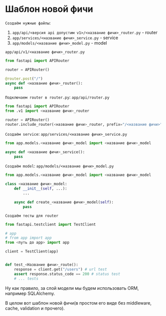 # Шаблон новой фичи

`Создаём нужные файлы`:

1. `app/api/<версия api допустим v1>/<название фичи>_router.py` - router
2. `app/services/<название фичи>_service.py` - service
3. `app/models/<название фичи>_model.py` - model

`app/api/v1/<название фичи>_router.py`

```python
from fastapi import APIRouter

router = APIRouter()

@router.post("/")
async def <название фичи>_router():
    pass
```

`Подключаем router в router.py`:
`app/api/router.py`

```python
from fastapi import APIRouter
from .v1 import <название фичи>_router

router = APIRouter()
router.include_router(<название фичи>_router, prefix="/<название фичи>", tags=["<название фичи>"])
```

`Создаём service`:
`app/services/<название фичи>_service.py`

```python
from app.models.<название фичи>_model import <название фичи>_model

async def <название фичи>_service():
    pass
```

`Создаём model`:
`app/models/<название фичи>_model.py`

```python
from app.models.<название фичи>_model import <название фичи>_model

class <название фичи>_model:
    def __init__(self, ...):
        ...

    async def create_<название фичи>_model(self):
        pass
```

`Создаём тесты для router`

```python
from fastapi.testclient import TestClient

# app
# from app import app
from <путь до app> import app

client = TestClient(app)


def test_<Название фичи>_route():
    response = client.get("/users") # url test
    assert response.status_code == 200 # status test
    # ... tests

```

Ну как правило, за слой модели мы будем использовать ORM, например SQLAlchemy.

В целом вот шаблон новой фичи(в простом его виде без middleware, cache, validation и прочего).
